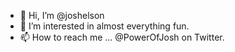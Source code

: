 - 👋 Hi, I’m @joshelson
- 👀 I’m interested in almost everything fun.
- 📫 How to reach me ... @PowerOfJosh on Twitter.

<!---
joshelson/joshelson is a ✨ special ✨ repository because its `README.md` (this file) appears on your GitHub profile.
You can click the Preview link to take a look at your changes.
--->
